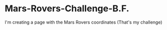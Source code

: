 # Mars-Rovers-Challenge-B.F.
I'm creating a page with the Mars Rovers coordinates (That's my challenge)
